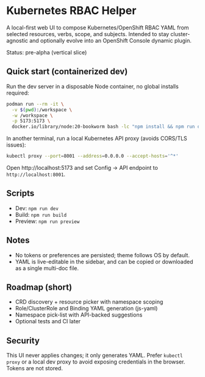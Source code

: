 # Kubernetes RBAC Helper

A local-first web UI to compose Kubernetes/OpenShift RBAC YAML from selected resources, verbs, scope, and subjects. Intended to stay cluster-agnostic and optionally evolve into an OpenShift Console dynamic plugin.

Status: pre-alpha (vertical slice)

## Quick start (containerized dev)
Run the dev server in a disposable Node container, no global installs required:

```bash
podman run --rm -it \
  -v $(pwd):/workspace \
  -w /workspace \
  -p 5173:5173 \
  docker.io/library/node:20-bookworm bash -lc "npm install && npm run dev -- --host 0.0.0.0"
```

In another terminal, run a local Kubernetes API proxy (avoids CORS/TLS issues):

```bash
kubectl proxy --port=8001 --address=0.0.0.0 --accept-hosts='^*'
```

Open http://localhost:5173 and set Config → API endpoint to `http://localhost:8001`.

## Scripts
- Dev: `npm run dev`
- Build: `npm run build`
- Preview: `npm run preview`

## Notes
- No tokens or preferences are persisted; theme follows OS by default.
- YAML is live-editable in the sidebar, and can be copied or downloaded as a single multi-doc file.

## Roadmap (short)
- CRD discovery + resource picker with namespace scoping
- Role/ClusterRole and Binding YAML generation (js-yaml)
- Namespace pick-list with API-backed suggestions
- Optional tests and CI later

## Security
This UI never applies changes; it only generates YAML. Prefer `kubectl proxy` or a local dev proxy to avoid exposing credentials in the browser. Tokens are not stored.
